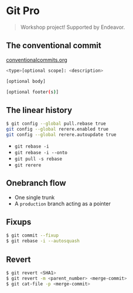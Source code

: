 # Git Pro

> Workshop project! Supported by Endeavor.

## The conventional commit

[conventionalcommits.org](https://www.conventionalcommits.org/en/v1.0.0/)

```sh
<type>[optional scope]: <description>

[optional body]

[optional footer(s)]
```

## The linear history

```sh
$ git config --global pull.rebase true
git config --global rerere.enabled true
git config --global rerere.autoupdate true
```

* `git rebase -i`
* `git rebase -i --onto`
* `git pull -s rebase`
* `git rerere`

## Onebranch flow

* One single trunk
* A `production` branch acting as a pointer


## Fixups

```sh
$ git commit --fixup
$ git rebase -i --autosquash
```

## Revert

```sh
$ git revert <SHA1>
$ git revert -m <parent_number> <merge-commit>
$ git cat-file -p <merge-commit>
```


